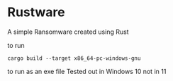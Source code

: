# Rustware

A simple Ransomware created using Rust 

to run 
```terminal
cargo build --target x86_64-pc-windows-gnu
```
to run as an exe file 
Tested out in Windows 10 not in 11



